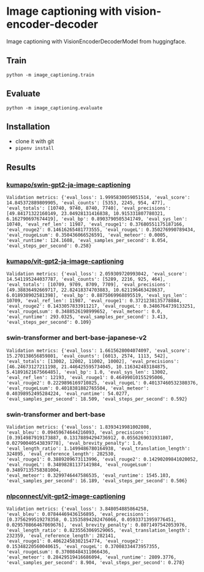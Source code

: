 # Image captioning with vision-encoder-decoder

Image captioning with VisionEncoderDecoderModel from huggingface.

## Train

`python -m image_captioning.train`

## Evaluate

`python -m image_captioning.evaluate`

## Installation 

- clone it with git
- `pipenv install`

## Results

### [kumapo/swin-gpt2-ja-image-captioning](https://huggingface.co/kumapo/swin-gpt2-ja-image-captioning)

```
Validation metrics: {'eval_loss': 1.9995830059051514, 'eval_score': 14.845372889809905, 'eval_counts': [5353, 2245, 954, 477], 'eval_totals': [10740, 9740, 8740, 7740], 'eval_precisions': [49.84171322160149, 23.04928131416838, 10.915331807780321, 6.162790697674419], 'eval_bp': 0.8903790505341749, 'eval_sys_len': 10740, 'eval_ref_len': 11987, 'eval_rouge1': 0.37680551175187166, 'eval_rouge2': 0.14616265481773555, 'eval_rougeL': 0.350276990789434, 'eval_rougeLsum': 0.350436066526591, 'eval_meteor': 0.0005, 'eval_runtime': 124.1608, 'eval_samples_per_second': 8.054, 'eval_steps_per_second': 0.258}
```

### [kumapo/vit-gpt2-ja-image-captioning](https://huggingface.co/kumapo/vit-gpt2-ja-image-captioning)

```
Validation metrics: {'eval_loss': 2.059309720993042, 'eval_score': 14.541195244037787, 'eval_counts': [5289, 2216, 925, 464], 'eval_totals': [10709, 9709, 8709, 7709], 'eval_precisions': [49.38836492669717, 22.82418374703883, 10.621196463428637, 6.018938902581398], 'eval_bp': 0.8875069968895519, 'eval_sys_len': 10709, 'eval_ref_len': 11987, 'eval_rouge1': 0.3721238135778884, 'eval_rouge2': 0.1433057833911217, 'eval_rougeL': 0.3486764739133251, 'eval_rougeLsum': 0.3488526198999652, 'eval_meteor': 0.0, 'eval_runtime': 293.0325, 'eval_samples_per_second': 3.413, 'eval_steps_per_second': 0.109}
```

### swin-transformer and bert-base-japanese-v2

```
Validation metrics: {'eval_loss': 1.6615628004074097, 'eval_score': 15.270138656859801, 'eval_counts': [6013, 2574, 1113, 542], 'eval_totals': [13002, 12002, 11002, 10002], 'eval_precisions': [46.24673127211198, 21.446425595734045, 10.116342483184875, 5.4189162167566485], 'eval_bp': 1.0, 'eval_sys_len': 13002, 'eval_ref_len': 12193, 'eval_rouge1': 0.46499010155295006, 'eval_rouge2': 0.2229896169710825, 'eval_rougeL': 0.40137460532380376, 'eval_rougeLsum': 0.4018381882765504, 'eval_meteor': 0.40398952495284224, 'eval_runtime': 54.0277, 'eval_samples_per_second': 18.509, 'eval_steps_per_second': 0.592}
```

### swin-transformer and bert-base

```
Validation metrics: {'eval_loss': 1.8393419981002808, 
'eval_bleu': 0.09459674644216093, 'eval_precisions': [0.3914987919173887, 0.13178894294736912, 0.0556269031931807, 0.02790040543839778], 'eval_brevity_penalty': 1.0, 'eval_length_ratio': 1.1499486780164938, 'eval_translation_length': 324895, 'eval_reference_length': 282530, 
'eval_rouge1': 0.3889209673113996, 'eval_rouge2': 0.14290209841020052, 'eval_rougeL': 0.34898281137141984, 'eval_rougeLsum': 0.34897135758381004, 
'eval_meteor': 0.3299746447586535, 'eval_runtime': 1545.103, 'eval_samples_per_second': 16.189, 'eval_steps_per_second': 0.506}

```

### [nlpconnect/vit-gpt2-image-captioning](https://huggingface.co/nlpconnect/vit-gpt2-image-captioning)

```
Validation metrics: {'eval_loss': 3.848054885864258, 
'eval_bleu': 0.07844469436156895, 'eval_precisions': [0.3756299519278358, 0.13535894282476066, 0.05933713959776451, 0.029570866467069676], 'eval_brevity_penalty': 0.8071497542053976, 'eval_length_ratio': 0.8235563069529065, 'eval_translation_length': 232359, 'eval_reference_length': 282141, 
'eval_rouge1': 0.40622458302154774, 'eval_rouge2': 0.15348220560040615, 'eval_rougeL': 0.37008334473957355, 'eval_rougeLsum': 0.37008484311066436, 
'eval_meteor': 0.28429519416686094, 'eval_runtime': 2809.3776, 'eval_samples_per_second': 8.904, 'eval_steps_per_second': 0.278}
```

